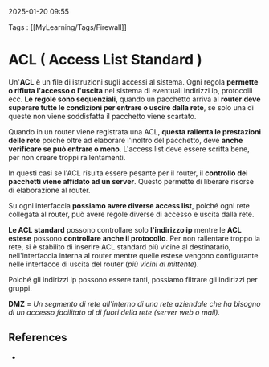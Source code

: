 2025-01-20 09:55

Tags : [[MyLearning/Tags/Firewall]]

# ACL ( Access List Standard )

Un'**ACL** è un file di istruzioni sugli accessi al sistema. Ogni regola **permette o rifiuta l'accesso o l'uscita** nel sistema di eventuali indirizzi ip, protocolli ecc. **Le regole sono sequenziali**, quando un pacchetto arriva al **router** **deve superare tutte le condizioni per entrare o uscire dalla rete**, se solo una di queste non viene soddisfatta il pacchetto viene scartato.

Quando in un router viene registrata una ACL, **questa rallenta le prestazioni delle rete** poiché oltre ad elaborare l'inoltro del pacchetto, deve **anche verificare se può entrare o meno**. L'access list deve essere scritta bene, per non creare troppi rallentamenti.

In questi casi se l'ACL risulta essere pesante per il router, il **controllo dei pacchetti viene affidato ad un server**. Questo permette di liberare risorse di elaborazione al router. 

Su ogni interfaccia **possiamo avere diverse access list**, poiché ogni rete collegata al router, può avere regole diverse di accesso e uscita dalla rete.

**Le ACL standard** possono controllare solo **l'indirizzo ip** mentre le **ACL estese** possono **controllare anche il protocollo**. Per non rallentare troppo la rete, si è stabilito di inserire ACL standard più vicine al destinatario, nell'interfaccia interna al router mentre quelle estese vengono configurante nelle interfacce di uscita del router (*più vicini al mittente*).

Poiché gli indirizzi ip possono essere tanti, possiamo filtrare gli indirizzi per gruppi.

**DMZ** = *Un segmento di rete all'interno di una rete aziendale che ha bisogno di un accesso facilitato al di fuori della rete (server web o mail).*
## References

- 